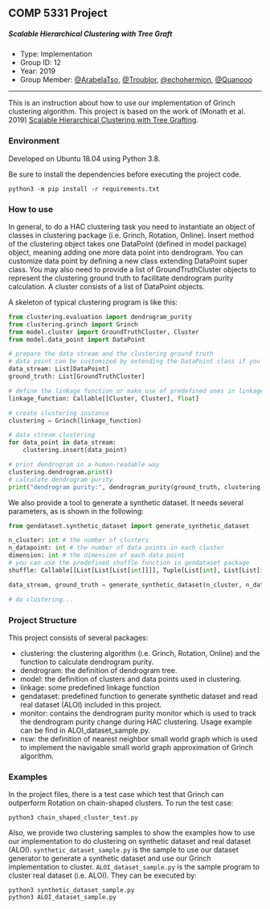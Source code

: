 ## COMP 5331 Project

##### Scalable Hierarchical Clustering with Tree Graft

* Type: Implementation
* Group ID: 12
* Year: 2019
* Group Member: [@ArabelaTso](https://github.com/ArabelaTso), [@Troublor](https://github.com/Troublor), [@echohermion](https://github.com/echohermion), [@Quanooo](https://github.com/QuanQuanoooooo)

---

This is an instruction about how to use our implementation of Grinch clustering algorithm. 
This project is based on the work of (Monath et al. 2019) [Scalable Hierarchical Clustering with Tree Grafting](https://dl.acm.org/citation.cfm?doid=3292500.3330929).

### Environment

Developed on Ubuntu 18.04 using Python 3.8.

Be sure to install the dependencies before executing the project code. 
```
python3 -m pip install -r requirements.txt
```

### How to use

In general, to do a HAC clustering task you need to instantiate an object of classes in clustering package (i.e. Grinch, Rotation, Online).
Insert method of the clustering object takes one DataPoint (defined in model package) object, meaning adding one more data point into dendrogram.
You can customize data point by defining a new class extending DataPoint super class. 
You may also need to provide a list of GroundTruthCluster objects to represent the clustering ground truth to facilitate dendrogram purity calculation.
A cluster consists of a list of DataPoint objects.

A skeleton of typical clustering program is like this: 
```python
from clustering.evaluation import dendrogram_purity
from clustering.grinch import Grinch
from model.cluster import GroundTruthCluster, Cluster
from model.data_point import DataPoint

# prepare the data stream and the clustering ground truth
# data point can be customized by extending the DataPoint class if you like
data_stream: List[DataPoint]
ground_truth: List[GroundTruthCluster]

# define the linkage function or make use of predefined ones in linkage package
linkage_function: Callable[[Cluster, Cluster], float]

# create clustering instance
clustering = Grinch(linkage_function)

# data stream clustering
for data_point in data_stream:
    clustering.insert(data_point)

# print dendrogram in a human-readable way
clustering.dendrogram.print()
# calculate dendrogram purity
print("dendrogram purity:", dendrogram_purity(ground_truth, clustering.dendrogram))
```

We also provide a tool to generate a synthetic dataset. It needs several parameters, as is shown in the following:
```python
from gendataset.synthetic_dataset import generate_synthetic_dataset

n_cluster: int # the number of clusters
n_datapoint: int # the number of data points in each cluster
dimension: int # the dimension of each data point
# you can use the predefined shuffle function in gendataset package
shuffle: Callable[[List[List[List[int]]]], Tuple[List[int], List[List[int]]]]

data_stream, ground_truth = generate_synthetic_dataset(n_cluster, n_datapoint, dimension, shuffle)

# do clustering...

```

### Project Structure

This project consists of several packages: 
* clustering: the clustering algorithm (i.e. Grinch, Rotation, Online) and the function to calculate dendrogram purity. 
* dendrogram: the definition of dendrogram tree. 
* model: the definition of clusters and data points used in clustering.
* linkage: some predefined linkage function
* gendataset: predefined function to generate synthetic dataset and read real dataset (ALOI) included in this project. 
* monitor: contains the dendrogram purity monitor which is used to track the dendrogram purity change during HAC clustering. Usage example can be find in ALOI_dataset_sample.py.
* nsw: the definition of nearest neighbor small world graph which is used to implement the navigable small world graph approximation of Grinch algorithm.

### Examples

In the project files, there is a test case which test that Grinch can outperform Rotation on chain-shaped clusters. 
To run the test case:
```
python3 chain_shaped_cluster_test.py
```

Also, we provide two clustering samples to show the examples how to use our implementation to do clustering on synthetic dataset and real dataset (ALOI).
`synthetic_dataset_sample.py` is the sample to use our dataset generator to generate a synthetic dataset and use our Grinch implementation to cluster.
`ALOI_dataset_sample.py` is the sample program to cluster real dataset (i.e. ALOI). They can be executed by:
```
python3 synthetic_dataset_sample.py
python3 ALOI_dataset_sample.py
```
